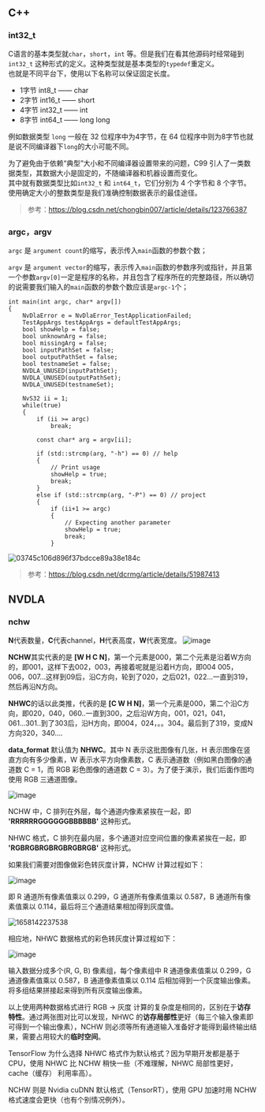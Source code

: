 ## C++
### int32_t
C语言的基本类型就`char`，`short`，`int` 等。但是我们在看其他源码时经常碰到`int32_t` 这种形式的定义。这种类型就是基本类型的`typedef`重定义。  
也就是不同平台下，使用以下名称可以保证固定长度。
+ 1字节 int8_t —— char
+ 2字节 int16_t —— short
+ 4字节 int32_t —— int
+ 8字节 int64_t —— long long

例如数据类型 `long` 一般在 32 位程序中为4字节，在 64 位程序中则为8字节也就是说不同编译器下`long`的大小可能不同。

为了避免由于依赖“典型”大小和不同编译器设置带来的问题，C99 引人了一类数据类型，其数据大小是固定的，不随编译器和机器设置而变化。  
其中就有数据类型比如`int32_t` 和 `int64_t`，它们分别为 4 个字节和 8 个字节。使用确定大小的整数类型是我们准确控制数据表示的最佳途径。

> 参考：https://blog.csdn.net/chongbin007/article/details/123766387

### argc，argv
`argc` 是 `argument count`的缩写，表示传入`main`函数的参数个数；

`argv` 是 `argument vector`的缩写，表示传入`main`函数的参数序列或指针，并且第一个参数`argv[0]`一定是程序的名称，并且包含了程序所在的完整路径，所以确切的说需要我们输入的`main`函数的参数个数应该是`argc-1`个；

```
int main(int argc, char* argv[])
{
    NvDlaError e = NvDlaError_TestApplicationFailed;
    TestAppArgs testAppArgs = defaultTestAppArgs;
    bool showHelp = false;
    bool unknownArg = false;
    bool missingArg = false;
    bool inputPathSet = false;
    bool outputPathSet = false;
    bool testnameSet = false;
    NVDLA_UNUSED(inputPathSet);
    NVDLA_UNUSED(outputPathSet);
    NVDLA_UNUSED(testnameSet);

    NvS32 ii = 1;
    while(true)
    {
        if (ii >= argc)
            break;

        const char* arg = argv[ii];

        if (std::strcmp(arg, "-h") == 0) // help
        {
            // Print usage
            showHelp = true;
            break;
        }
        else if (std::strcmp(arg, "-P") == 0) // project
        {
            if (ii+1 >= argc)
            {
                // Expecting another parameter
                showHelp = true;
                break;
            }
```

![03745c106d896f37bdcce89a38e184c](https://user-images.githubusercontent.com/63440757/179471278-3d45e261-36db-4c17-8555-c455eb6ebe38.jpg)

> 参考：https://blog.csdn.net/dcrmg/article/details/51987413

## NVDLA
### nchw
**N**代表数量，**C**代表channel，**H**代表高度，**W**代表宽度。
![image](https://user-images.githubusercontent.com/63440757/179496898-6d0f7700-43f8-4816-8f3c-cc21c2ca527b.png)

**NCHW**其实代表的是 **[W H C N]**，第一个元素是000，第二个元素是沿着W方向的，即001，这样下去002，003，再接着呢就是沿着H方向，即004 005，006，007...这样到09后，沿C方向，轮到了020，之后021，022...一直到319，然后再沿N方向。

**NHWC**的话以此类推，代表的是 **[C W H N]**，第一个元素是000，第二个沿C方向，即020，040，060..一直到300，之后沿W方向，001，021，041，061...301..到了303后，沿H方向，即004，024，。。304。最后到了319，变成N方向320，340....

**data_format** 默认值为 **NHWC**。其中 N 表示这批图像有几张，H 表示图像在竖直方向有多少像素，W 表示水平方向像素数，C 表示通道数（例如黑白图像的通道数 C = 1，而 RGB 彩色图像的通道数 C = 3）。为了便于演示，我们后面作图均使用 RGB 三通道图像。

![image](https://user-images.githubusercontent.com/63440757/179497032-8dcf2dbf-e217-4704-a3ef-4ac4658808cb.png)

NCHW 中，C 排列在外层，每个通道内像素紧挨在一起，即 **'RRRRRRGGGGGGBBBBBB'** 这种形式。

NHWC 格式，C 排列在最内层，多个通道对应空间位置的像素紧挨在一起，即 **'RGBRGBRGBRGBRGBRGB'** 这种形式。

如果我们需要对图像做彩色转灰度计算，NCHW 计算过程如下：

![image](https://user-images.githubusercontent.com/63440757/179497066-699387f2-f006-4d68-a76f-58fe6e280a99.png)

即 R 通道所有像素值乘以 0.299，G 通道所有像素值乘以 0.587，B 通道所有像素值乘以 0.114，最后将三个通道结果相加得到灰度值。

![1658142237538](https://user-images.githubusercontent.com/63440757/179498384-b22e0670-78e5-4463-9a01-29dc70f08c84.png)

相应地，NHWC 数据格式的彩色转灰度计算过程如下：

![image](https://user-images.githubusercontent.com/63440757/179497106-639adf50-88de-435f-b1a7-b0deade2fe34.png)

输入数据分成多个(R, G, B) 像素组，每个像素组中 R 通道像素值乘以 0.299，G 通道像素值乘以 0.587，B 通道像素值乘以 0.114 后相加得到一个灰度输出像素。将多组结果拼接起来得到所有灰度输出像素。

以上使用两种数据格式进行 RGB -> 灰度 计算的复杂度是相同的，区别在于**访存特性**。通过两张图对比可以发现，NHWC 的**访存局部性**更好（每三个输入像素即可得到一个输出像素），NCHW 则必须等所有通道输入准备好才能得到最终输出结果，需要占用较大的**临时空间**。

TensorFlow 为什么选择 NHWC 格式作为默认格式？因为早期开发都是基于 CPU，使用 NHWC 比 NCHW 稍快一些（不难理解，NHWC 局部性更好，cache（缓存） 利用率高）。

NCHW 则是 Nvidia cuDNN 默认格式（TensorRT），使用 GPU 加速时用 NCHW 格式速度会更快（也有个别情况例外）。


